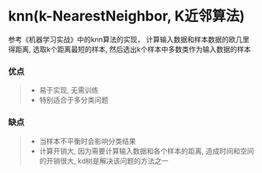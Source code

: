 # knn(k-NearestNeighbor, K近邻算法)

参考《机器学习实战》中的knn算法的实现， 计算输入数据和样本数据的欧几里得距离, 选取k个距离最短的样本, 然后选出k个样本中多数类作为输入数据的样本

### 优点
> - 易于实现, 无需训练
> - 特别适合于多分类问题

### 缺点
> - 当样本不平衡时会影响分类结果
> - 计算开销大, 因为需要计算输入数据和各个样本的距离, 造成时间和空间的开销很大, kd树是解决该问题的方法之一

